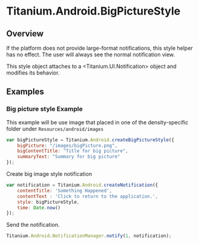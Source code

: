 # Titanium.Android.BigPictureStyle

<TypeHeader/>

## Overview

If the platform does not provide large-format notifications, this style helper has no effect.
The user will always see the normal notification view.

This style object attaches to a <Titanium.UI.Notification> object and modifies its behavior.

## Examples

### Big picture style Example

This example will be use image that placed in one of the density-specific folder
under `Resources/android/images`

``` js
var bigPictureStyle = Titanium.Android.createBigPictureStyle({
    bigPicture: "/images/bigPicture.png",
    bigContentTitle: "Title for big picture",
    summaryText: "Summary for big picture"
});
```

Create big image style notification

``` js
var notification = Titanium.Android.createNotification({
    contentTitle: 'Something Happened',
    contentText : 'Click to return to the application.',
    style: bigPictureStyle,
    time: Date.now()
});
```

Send the notification.

``` js
Titanium.Android.NotificationManager.notify(1, notification);
```

<ApiDocs/>
